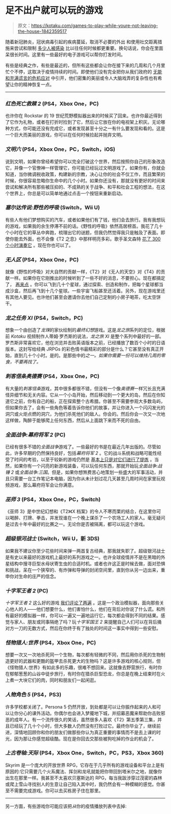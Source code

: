 # 足不出户就可以玩的游戏

> 原文：<https://kotaku.com/games-to-play-while-youre-not-leaving-the-house-1842359517>

随着新冠肺炎，冠状病毒引起的疾病蔓延，取消不必要的外出 和使用社交距离措施来尝试和限制 [多少人被感染](https://gizmodo.com/how-deadly-is-covid-19-1842059407) 比以往任何时候都更重要。换句话说，你会在里面呆很长时间。这里有一些最好的电子游戏可以帮你打发时间。



有些是经典之作，有些是最近的，但所有这些都会让你在接下来的几周和几个月里忙个不停，这取决于疫情持续的时间。即使他们没有完全把你从我们政府的 [无能和充满谎言的危机应对](https://gizmodo.com/president-trumps-covid-19-speech-was-full-of-lies-that-1842286741) 中引开，他们密集的美丽或令人大脑戏弄的复杂性也有希望让你的精神恢复一点。

* * *

### *红色死亡救赎 2* (PS4，Xbox One，PC)

也许你在 Rockstar 的 19 世纪荒野模拟器出来的时候买了回来。也许你最近得到了它作为礼物，或者在打折时捡到了它，然后让它放在你的电视架上积灰。无论哪种方式，你可能还没有完成它，或者发现甚至十分之一有什么要发现和看的。这是一个巨大而美丽的游戏，你可以在任何时候捡起并抛弃文明。

### *文明六* (PS4，Xbox One，PC，Switch，iOS)

说到文明，如果你曾经希望你可以完全打破这个世界，然后按照你自己的形象改造它，并像一个官僚神一样管理它，你可能已经玩过文明游戏了。如果你有，你就会知道，当你微调税收政策，构建新的宗教，决心让你的社会不仅工作，而且繁荣的时候，你很容易忽略你生命中的几个小时。如果你还没有，那就没有更好的时间来尝试和解决所有那些被压抑的、不成熟的关于战争、和平和社会工程的想法，在这个世界上，你总是可以简单地通过点击一个按钮来重新启动。

### *塞尔达传说:野性的呼吸* (Switch，Wii U)

有些人有他们梦想购买的汽车，或者如果他们有了钱，他们会去旅行。我有我想玩的游戏，如果我的余生停滞不前的话。《野性的呼吸》依然高居榜首。我花了几十个小时在它的草丛中奔跑，梳理出它的谜题，但我仍然觉得我只是触及了表面。即使你能去外面，也不会像《T2 之息》中那样明亮多彩。歌手圣文森特 [花了 300 个小时演奏它](https://kotaku.com/after-confessing-to-playing-300-hours-of-breath-of-the-1841841140) 。现在你也可以了。

### *无人区* (PS4，Xbox One，PC)

就像《野性的呼吸》对大自然的贡献一样，《T2》对《无人的天空》对《T4》的贡献一样。如果你在它刚推出的时候听到了一些不好的消息，不要担心。现在都搞定了， [再来点](https://kotaku.com/no-man-s-sky-s-latest-update-makes-everything-new-1827844781) 。你可以飞到几十个星球，通过探索、创造和制作，把每个星球都当成沙盒，然后再飞到十几个星球。一些宇宙飞船甚至还活着。另外，现在游戏里还有其他人要见。也许他们甚至会邀请你去他们自己定制的小房子喝茶，吃太空饼干。

### *龙之任务 XI* (PS4，Switch，PC)

想象一个由创造了*龙珠*的家伙绘制的*最终幻想*游戏。这是*龙之旅*系列的定位，根据前 *Kotaku* 视频制作人蒂姆·罗杰斯的说法，*龙之旅 XI* 是整个系列中最好的一部。罗杰斯非常喜欢它，他在浏览并击败英语版本之前，已经播放了数百个小时的日语版本。这封写给经典 JRPGs 的彩色情书最精彩的部分是什么？它甚至没有真正开始，直到几十个小时。是的。是那些中的*之一。如果你需要一份可以维持几周的零食，不要再找了。*

### *刺客信条奥德赛* (PS4，Xbox One，PC)

有大量的*刺客信条*游戏，其中很多都很不错，但没有一个像*奥德赛*一样冗长且充满怪异细节和无关内容。它从一个小岛开始，然后移动到一个更大的岛，然后在你知道它之前，你有自己的船，正在探索整个古希腊。你甚至不需要参观大多数岛屿，但如果你去了，会有一些角色等着告诉你他们的故事，并让你进入一个闪闪发光的洞穴或火炬点燃的洞穴，为他们杀死他们的敌人。你会的。然后你会一次又一次地这样做，陶醉于能够爬上任何东西，然后从上面跳下来而不死的自由。

### *全面战争:幕府将军 2* (PC)

已经有很多不错的*全面战争*游戏了。一些最好的书是在最近几年出版的。尽管如此，许多早期的仍然保持良好，包括*幕府将军 2* 。它的战斗系统和战略可能性经受了时间的考验，以至于较新的游戏仍然是 [基本上只是对它们进行了提炼](https://thebests.kotaku.com/lets-rank-the-total-war-games-from-best-to-worst-1535642069) 。当然，如果你有一个闪亮的新游戏装备，可以玩任何东西，那就开始玩*全面战争:战锤 2* 或*全面战争:三国*。但是，如果你想煞费苦心地策划一些盛大的军事活动，并且只需要一台工作笔记本电脑，因为你从未计划过花几天甚至几周时间在家里玩视频游戏，那么幕府将军会让你满意。

### *巫师 3* (PS4，Xbox One，PC，Switch)

《巫师 3》是中世纪幻想和《T2》《X 档案》的令人不寒而栗的结合，在这里你可以喝醉、打牌、拳击，并发现谁在一个晚上谋杀了一个农场工人的家人。毫无疑问是过去十年中最好的比赛之一。无论你是否被隔离，都可以玩这个游戏。

### *超级银河战士* (Switch，Wii U，新 3DS)

如果我不建议你至少花些时间来弹一两首复古经典，那我就失职了。超级银河战士是有史以来最好的游戏机上最好的系列游戏之一。也许全球疫情并不是在黑暗的外星结构中搜寻巨型水母状寄生虫的合适时机。或者也许这正是时候去做，面对恐惧和挑战，呆在一个狭窄的、有炸弹和导弹的封闭空间里，直到你从另一边出来，重申你对生命的庄严的信念。

### *十字军王者 2* (PC)

*十字军王者 2* 这么好的游戏 [我们评论了两遍](https://kotaku.com/crusader-kings-ii-the-kotaku-re-review-1783955128) 。这是一个政治模拟器，面向那些关心他人的人——他们想要什么，他们害怕什么，他们在背后对你说了什么谎。和所有最好的模拟器一样，你可以一遍又一遍地运行它，每次都会得到不同的结果。感觉与家人、朋友或同事隔绝了吗？玩*十字军国王 2* 来提醒自己人们可以在背后捅对方一刀的无数方式，然后在你终于有了独处的时间这一事实中得到一些安慰。

### *怪物猎人:世界* (PS4，Xbox One，PC)

想要一次又一次地杀死同一个生物，每次都有轻微的不同，然后用你杀死的生物制造更好的武器和更酷的盔甲去杀死更大的生物吗？这是许多游戏的核心规则，但《怪物猎人:世界》有如此多的乐趣，很难不想回来。这就像去野营旅行，有时你在郁郁葱葱的山谷中徒步旅行，有时你在猎杀巨型恐龙，你总是在晚上结束时在火上煮一大块它们的肉，同时和朋友们一起闲逛。

### *人物角色 5* (PS4，PS3)

许多学校都关闭了。Persona 5 仍然开放，到处都是可以让你振作起来的人和可以让你分心的课外活动。你偶尔也会进入梦魇地下城，并招募恶魔来帮助你击败邪恶的成年人。有一个流传很久的笑话，虽然很多人喜欢《T2》第五季第三集，并且已经玩了几十个小时，但大多数人仍然没有打败过它。最终你毕业了，继续前进，深情地回顾你和你的朋友们做那些你认为真正重要的事情而不是去上课的时光，因为那让你感觉超级酷。现在是你回去交那些被狗吃掉的作业的机会了。

### *上古卷轴:天际* (PS4，Xbox One，Switch，PC，PS3，Xbox 360)

Skyrim 是一个庞大的开放世界 RPG，它存在于几乎所有的游戏设备和平台上是有原因的:它只需要几个火系魔法、挥剑和龙吼就能把你带回到塔米尔之地，就像你出生在那里一样。我甚至不太喜欢贝塞斯达的 RPG，每当我跋涉穿过茂密的森林或爬上雪山寻找别人的生意让自己陷入其中时，我仍然会有一种模糊的感觉。你甚至不需要完成游戏。你可以去买栋房子住在那里。

* * *

另一方面，有些游戏你可能应该把*从*你的疫情播放列表中去掉: